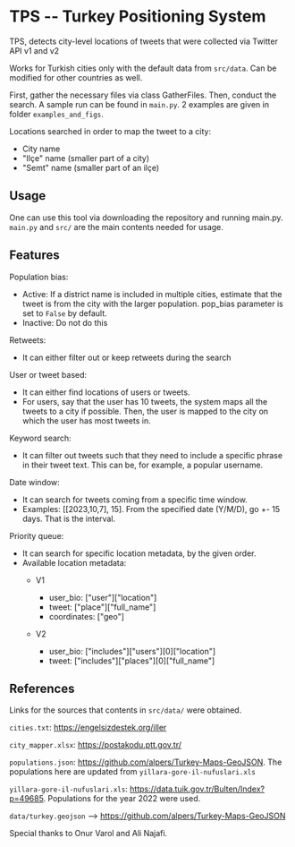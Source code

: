 # TPS -- Turkey Positioning System

TPS, detects city-level locations of tweets that were collected via Twitter API v1 and v2

Works for Turkish cities only with the default data from ```src/data```. Can be modified for other countries as well.

First, gather the necessary files via class GatherFiles. Then, conduct the search. A sample run can be found in ```main.py```. 2 examples are given in folder ```examples_and_figs```.

Locations searched in order to map the tweet to a city:
- City name
- "Ilçe" name (smaller part of a city)
- "Semt" name (smaller part of an ilçe)

## Usage
One can use this tool via downloading the repository and running main.py.
```main.py``` and ```src/``` are the main contents needed for usage.


## Features
Population bias:
- Active: If a district name is included in multiple cities, estimate that the tweet is from the city with the larger population. pop_bias parameter is set to ```False``` by default.
- Inactive: Do not do this

Retweets:
- It can either filter out or keep retweets during the search

User or tweet based:
- It can either find locations of users or tweets.
- For users, say that the user has 10 tweets, the system maps all the tweets to a city if possible. Then, the user is mapped to the city on which the user has most tweets in.

Keyword search:
- It can filter out tweets such that they need to include a specific phrase in their tweet text. This can be, for example, a popular username.

Date window:
- It can search for tweets coming from a specific time window.
- Examples: [[2023,10,7], 15]. From the specified date (Y/M/D), go +- 15 days. That is the interval.

Priority queue:
- It can search for specific location metadata, by the given order.
- Available location metadata:
    - V1
        - user_bio: ["user"]["location"]
        - tweet: ["place"]["full_name"]
        - coordinates: ["geo"]

    - V2
        - user_bio: ["includes"]["users"][0]["location"]
        - tweet: ["includes"]["places"][0]["full_name"]

## References
Links for the sources that contents in ```src/data/``` were obtained.

```cities.txt```: https://engelsizdestek.org/iller <br />

```city_mapper.xlsx```: https://postakodu.ptt.gov.tr/ <br />

```populations.json```: https://github.com/alpers/Turkey-Maps-GeoJSON. The populations here are updated from ```yillara-gore-il-nufuslari.xls``` <br />

```yillara-gore-il-nufuslari.xls```: https://data.tuik.gov.tr/Bulten/Index?p=49685. Populations for the year 2022 were used. <br />

```data/turkey.geojson``` --> https://github.com/alpers/Turkey-Maps-GeoJSON <br />

Special thanks to Onur Varol and Ali Najafi.